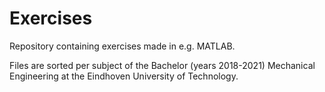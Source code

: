 # Exercises
Repository containing exercises made in e.g. MATLAB.

Files are sorted per subject of the Bachelor (years 2018-2021) Mechanical Engineering at the Eindhoven University of Technology. 
